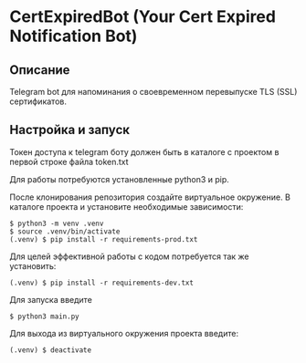 # CertExpiredBot (Your Cert Expired Notification Bot)

## Описание
Telegram bot для напоминания о своевременном перевыпуске TLS (SSL)
сертификатов.

## Настройка и запуск
Токен доступа к telegram боту должен быть в каталоге с проектом в
первой строке файла token.txt

Для работы потребуются установленные python3 и pip.

После клонирования репозитория создайте виртуальное окружение.
В каталоге проекта и установите необходимые зависимости:
```shell
$ python3 -m venv .venv
$ source .venv/bin/activate
(.venv) $ pip install -r requirements-prod.txt
```
Для целей эффективной работы с кодом потребуется так же установить:
```shell
(.venv) $ pip install -r requirements-dev.txt
```

Для запуска введите
```shell
$ python3 main.py
```

Для выхода из виртуального окружения проекта введите:
```shell
(.venv) $ deactivate
```
